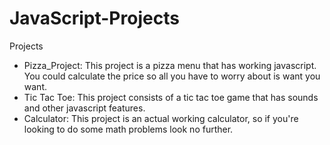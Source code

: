 # JavaScript-Projects
Projects 
- Pizza_Project: This project is a pizza menu that has working javascript. You could calculate the price so all you have to worry about is want you want.
- Tic Tac Toe: This project consists of a tic tac toe game that has sounds and other javascript features.
- Calculator: This project is an actual working calculator, so if you're looking to do some math problems look no further.
